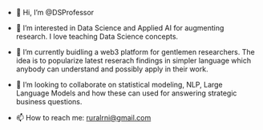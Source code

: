 - 👋 Hi, I’m @DSProfessor
- 👀 I’m interested in Data Science and Applied AI for augmenting research. I love teaching Data Science concepts.
- 🌱 I’m currently buidling a web3 platform for gentlemen researchers. The idea is to popularize latest reserach findings in simpler language which anybody can understand and possibly apply in their work.

- 💞️ I’m looking to collaborate on statistical modeling, NLP, Large Language Models and how these can used for answering strategic business questions. 
- 📫 How to reach me: ruralrni@gmail.com

<!---
DSProfessor/DSProfessor is a ✨ special ✨ repository because its `README.md` (this file) appears on your GitHub profile.
You can click the Preview link to take a look at your changes.
--->
